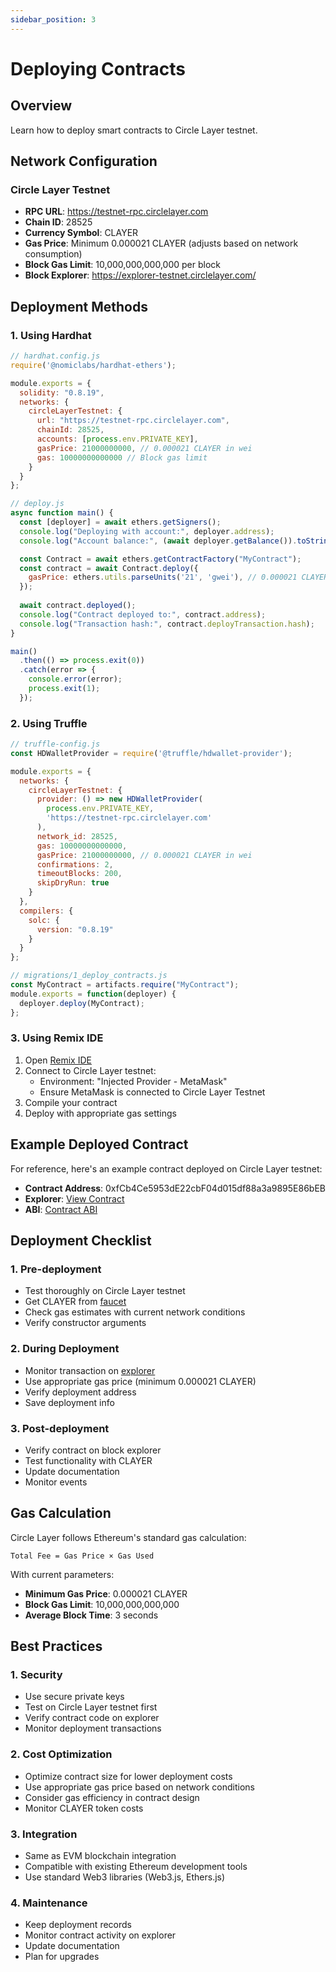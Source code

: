 ```yaml
---
sidebar_position: 3
---
```


# Deploying Contracts

## Overview

Learn how to deploy smart contracts to Circle Layer testnet.

## Network Configuration

### Circle Layer Testnet
- **RPC URL**: https://testnet-rpc.circlelayer.com
- **Chain ID**: 28525
- **Currency Symbol**: CLAYER
- **Gas Price**: Minimum 0.000021 CLAYER (adjusts based on network consumption)
- **Block Gas Limit**: 10,000,000,000,000 per block
- **Block Explorer**: https://explorer-testnet.circlelayer.com/

## Deployment Methods

### 1. Using Hardhat
```javascript
// hardhat.config.js
require('@nomiclabs/hardhat-ethers');

module.exports = {
  solidity: "0.8.19",
  networks: {
    circleLayerTestnet: {
      url: "https://testnet-rpc.circlelayer.com",
      chainId: 28525,
      accounts: [process.env.PRIVATE_KEY],
      gasPrice: 21000000000, // 0.000021 CLAYER in wei
      gas: 10000000000000 // Block gas limit
    }
  }
};

// deploy.js
async function main() {
  const [deployer] = await ethers.getSigners();
  console.log("Deploying with account:", deployer.address);
  console.log("Account balance:", (await deployer.getBalance()).toString());

  const Contract = await ethers.getContractFactory("MyContract");
  const contract = await Contract.deploy({
    gasPrice: ethers.utils.parseUnits('21', 'gwei'), // 0.000021 CLAYER
  });
  
  await contract.deployed();
  console.log("Contract deployed to:", contract.address);
  console.log("Transaction hash:", contract.deployTransaction.hash);
}

main()
  .then(() => process.exit(0))
  .catch(error => {
    console.error(error);
    process.exit(1);
  });
```

### 2. Using Truffle
```javascript
// truffle-config.js
const HDWalletProvider = require('@truffle/hdwallet-provider');

module.exports = {
  networks: {
    circleLayerTestnet: {
      provider: () => new HDWalletProvider(
        process.env.PRIVATE_KEY,
        'https://testnet-rpc.circlelayer.com'
      ),
      network_id: 28525,
      gas: 10000000000000,
      gasPrice: 21000000000, // 0.000021 CLAYER in wei
      confirmations: 2,
      timeoutBlocks: 200,
      skipDryRun: true
    }
  },
  compilers: {
    solc: {
      version: "0.8.19"
    }
  }
};

// migrations/1_deploy_contracts.js
const MyContract = artifacts.require("MyContract");
module.exports = function(deployer) {
  deployer.deploy(MyContract);
};
```

### 3. Using Remix IDE
1. Open [Remix IDE](https://remix.ethereum.org/)
2. Connect to Circle Layer testnet:
   - Environment: "Injected Provider - MetaMask"
   - Ensure MetaMask is connected to Circle Layer Testnet
3. Compile your contract
4. Deploy with appropriate gas settings

## Example Deployed Contract

For reference, here's an example contract deployed on Circle Layer testnet:
- **Contract Address**: 0xfCb4Ce5953dE22cbF04d015df88a3a9895E86bEB
- **Explorer**: [View Contract](https://explorer-testnet.circlelayer.com/address/0xfCb4Ce5953dE22cbF04d015df88a3a9895E86bEB?tab=contract)
- **ABI**: [Contract ABI](https://explorer-testnet.circlelayer.com/address/0xfCb4Ce5953dE22cbF04d015df88a3a9895E86bEB?tab=contract_abi)

## Deployment Checklist

### 1. Pre-deployment
- Test thoroughly on Circle Layer testnet
- Get CLAYER from [faucet](https://faucet.circlelayer.com)
- Check gas estimates with current network conditions
- Verify constructor arguments

### 2. During Deployment
- Monitor transaction on [explorer](https://explorer-testnet.circlelayer.com/)
- Use appropriate gas price (minimum 0.000021 CLAYER)
- Verify deployment address
- Save deployment info

### 3. Post-deployment
- Verify contract on block explorer
- Test functionality with CLAYER
- Update documentation
- Monitor events

## Gas Calculation

Circle Layer follows Ethereum's standard gas calculation:
```
Total Fee = Gas Price × Gas Used
```

With current parameters:
- **Minimum Gas Price**: 0.000021 CLAYER
- **Block Gas Limit**: 10,000,000,000,000
- **Average Block Time**: 3 seconds

## Best Practices

### 1. Security
- Use secure private keys
- Test on Circle Layer testnet first
- Verify contract code on explorer
- Monitor deployment transactions

### 2. Cost Optimization
- Optimize contract size for lower deployment costs
- Use appropriate gas price based on network conditions
- Consider gas efficiency in contract design
- Monitor CLAYER token costs

### 3. Integration
- Same as EVM blockchain integration
- Compatible with existing Ethereum development tools
- Use standard Web3 libraries (Web3.js, Ethers.js)

### 4. Maintenance
- Keep deployment records
- Monitor contract activity on explorer
- Update documentation
- Plan for upgrades